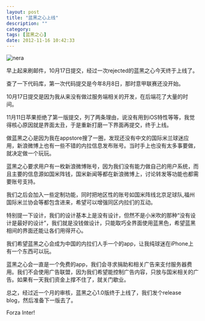 ```yaml
---
layout: post
title: "蓝黑之心上线"
description: ""
category: 
tags: [蓝黑之心]
date: 2012-11-16 10:42:33
---
```


![nera](http://interbbs.b0.upaiyun.com/nera/iphonenera.png)

早上起来刷邮件，10月17日提交，经过一次rejected的蓝黑之心今天终于上线了。

查了一下代码库，第一次代码提交是今年8月8日，那时意甲联赛还没开始。

10月17日提交是因为我从来没有做过服务端相关的开发，在后端花了大量的时间。

11月11日苹果拒绝了第一版提交，列了两条理由，说没有用到iOS特性等等，我觉得核心原因就是界面太丑，于是重新打磨一下界面再提交，终于上线。

做蓝黑之心是因为我在appstore搜了一圈，发现还没有中文的国际米兰球迷应用，新浪微博上也有一些不错的内拉信息发布账号。当时手上也没有太多事要做，就决定做一个玩玩。

蓝黑之心要求用户有一枚新浪微博账号，因为我们没有能力做自己的用户系统，而且主要的信息源如国米阵钱，国米新闻等都在新浪微博上，讨论转发等功能也都需要账号支持。

我们之后会加入一些定制功能，同时把地区性的账号如国米阵线北京足球队,福州国际米兰协会等都包含进来，希望可以增强同区内拉们的互动。

特别提一下设计，我们的设计基本上是没有设计，但然不是小米吹的那种“没有设计是最好的设计”，我们就是没钱做设计，只能取巧全界面使用蓝黑色，希望蓝黑相间的界面还能让各们用得开心。

我们希望蓝黑之心会成为中国的内拉们人手一个的app，让我纯球迷在iPhone上有一个东西可以玩。

蓝黑之心会一直是一个免费的app，我们会寻求捐助和相关广告来支付服务器费用。我们不会使用广告联盟，因为我们希望能控制广告内容，只放与国米相关的广告。如果有一天我们资金上撑不住了，就关门歇业。

总之，经过近一个月的审核，蓝黑之心1.0版终于上线了，我们发个release blog，然后准备下一版去了。

Forza Inter!


